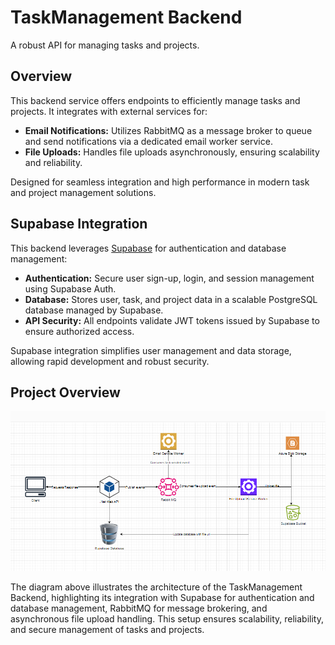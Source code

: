 # TaskManagement Backend

A robust API for managing tasks and projects.

## Overview

This backend service offers endpoints to efficiently manage tasks and projects. It integrates with external services for:

- **Email Notifications:** Utilizes RabbitMQ as a message broker to queue and send notifications via a dedicated email worker service.
- **File Uploads:** Handles file uploads asynchronously, ensuring scalability and reliability.

Designed for seamless integration and high performance in modern task and project management solutions.

## Supabase Integration

This backend leverages [Supabase](https://supabase.com/) for authentication and database management:

- **Authentication:** Secure user sign-up, login, and session management using Supabase Auth.
- **Database:** Stores user, task, and project data in a scalable PostgreSQL database managed by Supabase.
- **API Security:** All endpoints validate JWT tokens issued by Supabase to ensure authorized access.

Supabase integration simplifies user management and data storage, allowing rapid development and robust security.

## Project Overview

![Project Overview Diagram](./cc.PNG)

The diagram above illustrates the architecture of the TaskManagement Backend, highlighting its integration with Supabase for authentication and database management, RabbitMQ for message brokering, and asynchronous file upload handling. This setup ensures scalability, reliability, and secure management of tasks and projects.
